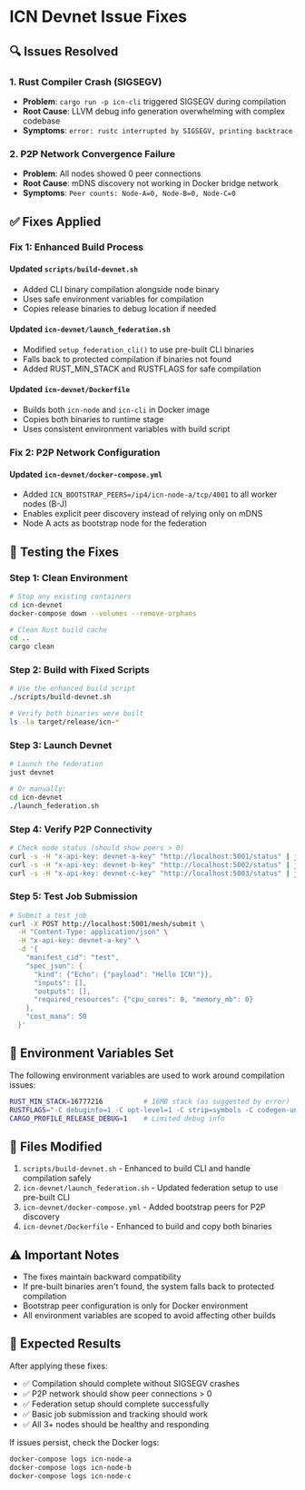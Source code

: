 # ICN Devnet Issue Fixes

## 🔍 **Issues Resolved**

### **1. Rust Compiler Crash (SIGSEGV)**
- **Problem**: `cargo run -p icn-cli` triggered SIGSEGV during compilation
- **Root Cause**: LLVM debug info generation overwhelming with complex codebase
- **Symptoms**: `error: rustc interrupted by SIGSEGV, printing backtrace`

### **2. P2P Network Convergence Failure**
- **Problem**: All nodes showed 0 peer connections
- **Root Cause**: mDNS discovery not working in Docker bridge network
- **Symptoms**: `Peer counts: Node-A=0, Node-B=0, Node-C=0`

## ✅ **Fixes Applied**

### **Fix 1: Enhanced Build Process**

#### **Updated `scripts/build-devnet.sh`**
- Added CLI binary compilation alongside node binary
- Uses safe environment variables for compilation
- Copies release binaries to debug location if needed

#### **Updated `icn-devnet/launch_federation.sh`**
- Modified `setup_federation_cli()` to use pre-built CLI binaries
- Falls back to protected compilation if binaries not found
- Added RUST_MIN_STACK and RUSTFLAGS for safe compilation

#### **Updated `icn-devnet/Dockerfile`**
- Builds both `icn-node` and `icn-cli` in Docker image
- Copies both binaries to runtime stage
- Uses consistent environment variables with build script

### **Fix 2: P2P Network Configuration**

#### **Updated `icn-devnet/docker-compose.yml`**
- Added `ICN_BOOTSTRAP_PEERS=/ip4/icn-node-a/tcp/4001` to all worker nodes (B-J)
- Enables explicit peer discovery instead of relying only on mDNS
- Node A acts as bootstrap node for the federation

## 🧪 **Testing the Fixes**

### **Step 1: Clean Environment**
```bash
# Stop any existing containers
cd icn-devnet
docker-compose down --volumes --remove-orphans

# Clean Rust build cache
cd ..
cargo clean
```

### **Step 2: Build with Fixed Scripts**
```bash
# Use the enhanced build script
./scripts/build-devnet.sh

# Verify both binaries were built
ls -la target/release/icn-*
```

### **Step 3: Launch Devnet**
```bash
# Launch the federation
just devnet

# Or manually:
cd icn-devnet
./launch_federation.sh
```

### **Step 4: Verify P2P Connectivity**
```bash
# Check node status (should show peers > 0)
curl -s -H "x-api-key: devnet-a-key" "http://localhost:5001/status" | jq '.peer_count'
curl -s -H "x-api-key: devnet-b-key" "http://localhost:5002/status" | jq '.peer_count'
curl -s -H "x-api-key: devnet-c-key" "http://localhost:5003/status" | jq '.peer_count'
```

### **Step 5: Test Job Submission**
```bash
# Submit a test job
curl -X POST http://localhost:5001/mesh/submit \
  -H "Content-Type: application/json" \
  -H "x-api-key: devnet-a-key" \
  -d '{
    "manifest_cid": "test",
    "spec_json": {
      "kind": {"Echo": {"payload": "Hello ICN!"}},
      "inputs": [],
      "outputs": [],
      "required_resources": {"cpu_cores": 0, "memory_mb": 0}
    },
    "cost_mana": 50
  }'
```

## 🔧 **Environment Variables Set**

The following environment variables are used to work around compilation issues:

```bash
RUST_MIN_STACK=16777216          # 16MB stack (as suggested by error)
RUSTFLAGS="-C debuginfo=1 -C opt-level=1 -C strip=symbols -C codegen-units=4"
CARGO_PROFILE_RELEASE_DEBUG=1    # Limited debug info
```

## 📁 **Files Modified**

1. `scripts/build-devnet.sh` - Enhanced to build CLI and handle compilation safely
2. `icn-devnet/launch_federation.sh` - Updated federation setup to use pre-built CLI
3. `icn-devnet/docker-compose.yml` - Added bootstrap peers for P2P discovery
4. `icn-devnet/Dockerfile` - Enhanced to build and copy both binaries

## ⚠️ **Important Notes**

- The fixes maintain backward compatibility
- If pre-built binaries aren't found, the system falls back to protected compilation
- Bootstrap peer configuration is only for Docker environment
- All environment variables are scoped to avoid affecting other builds

## 🚀 **Expected Results**

After applying these fixes:
- ✅ Compilation should complete without SIGSEGV crashes
- ✅ P2P network should show peer connections > 0
- ✅ Federation setup should complete successfully
- ✅ Basic job submission and tracking should work
- ✅ All 3+ nodes should be healthy and responding

If issues persist, check the Docker logs:
```bash
docker-compose logs icn-node-a
docker-compose logs icn-node-b
docker-compose logs icn-node-c
``` 